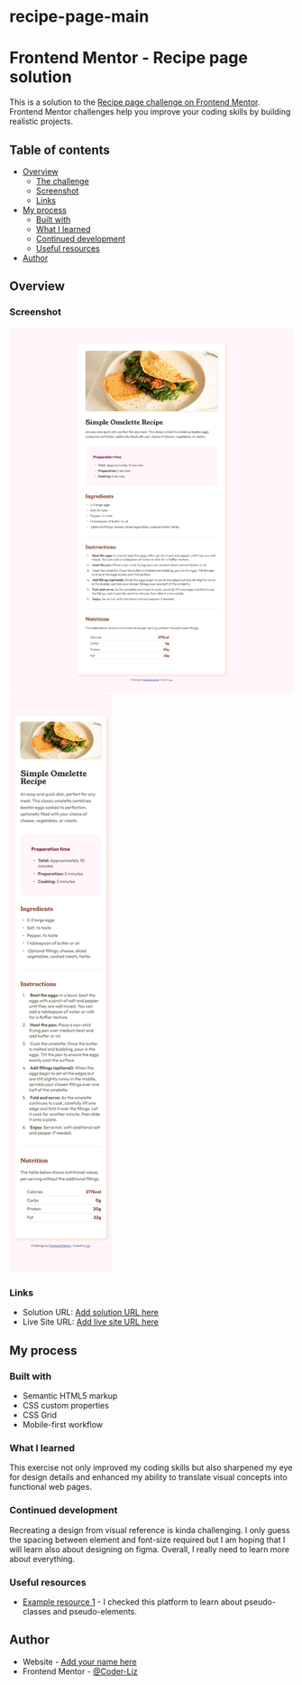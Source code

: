 # recipe-page-main

# Frontend Mentor - Recipe page solution

This is a solution to the [Recipe page challenge on Frontend Mentor](https://www.frontendmentor.io/challenges/recipe-page-KiTsR8QQKm). Frontend Mentor challenges help you improve your coding skills by building realistic projects.

## Table of contents

- [Overview](#overview)
  - [The challenge](#the-challenge)
  - [Screenshot](#screenshot)
  - [Links](#links)
- [My process](#my-process)
  - [Built with](#built-with)
  - [What I learned](#what-i-learned)
  - [Continued development](#continued-development)
  - [Useful resources](#useful-resources)
- [Author](#author)

## Overview

### Screenshot

![](./images/desktop-design.png)
![](./images/mobile-design.png)

### Links

- Solution URL: [Add solution URL here](https://your-solution-url.com)
- Live Site URL: [Add live site URL here](https://your-live-site-url.com)

## My process

### Built with

- Semantic HTML5 markup
- CSS custom properties
- CSS Grid
- Mobile-first workflow

### What I learned

This exercise not only improved my coding skills but also sharpened my eye for design details and enhanced my ability to translate visual concepts into functional web pages.

### Continued development

Recreating a design from visual reference is kinda challenging. I only guess the spacing between element and font-size required but I am hoping that I will learn also about designing on figma. Overall, I really need to learn more about everything.

### Useful resources

- [Example resource 1](https://developer.mozilla.org/en-US/) - I checked this platform to learn about pseudo-classes and pseudo-elements.

## Author

- Website - [Add your name here](https://www.your-site.com)
- Frontend Mentor - [@Coder-Liz](https://www.frontendmentor.io/profile/Coder-Liz)
